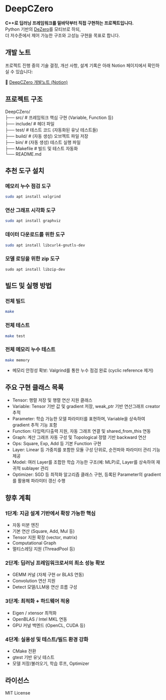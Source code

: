 # DeepCZero

**C++로 딥러닝 프레임워크를 밑바닥부터 직접 구현하는 프로젝트입니다.**  
Python 기반의 [DeZero](https://github.com/oreilly-japan/deep-learning-from-scratch-3)를 모티브로 하되,  
더 저수준에서 제어 가능한 구조와 고성능 구현을 목표로 합니다.  
  
## 개발 노트

프로젝트 진행 중의 기술 결정, 개선 사항, 설계 기록은 아래 Notion 페이지에서 확인하실 수 있습니다:

🔗 [DeepCZero 개발노트 (Notion)](https://www.notion.so/DeepCZero-1d2c4cd6527d80a69debd81ff4fb6f80)
  

## 프로젝트 구조
DeepCZero/  
├── src/  # 프레임워크 핵심 구현 (Variable, Function 등)  
├── include/  # 헤더 파일  
├── test/  # 테스트 코드 (자동화된 유닛 테스트들)  
├── build/  # (자동 생성) 오브젝트 파일 저장  
├── bin/  # (자동 생성) 테스트 실행 파일  
├── Makefile  # 빌드 및 테스트 자동화  
└── README.md   
 
## 추천 도구 설치
### 메모리 누수 점검 도구
```bash
sudo apt install valgrind
```
  
### 연산 그래프 시각화 도구
```bash
sudo apt install graphviz
```
  
### 데이터 다운로드를 위한 도구
```bash
sudo apt install libcurl4-gnutls-dev
```

### 모델 로딩을 위한 zip 도구
```
sudo apt install libzip-dev
```

## 빌드 및 실행 방법
### 전체 빌드
```bash
make
```   
### 전체 테스트
```bash
make test
```   
### 전체 메모리 누수 테스트
```bash
make memory
```   
- 메모리 안정성 확보: Valgrind를 통한 누수 점검 완료 (cyclic reference 제거)
  
## 주요 구현 클래스 목록
- Tensor: 행렬 저장 및 행렬 연산 지원 클래스
- Variable: Tensor 기반 값 및 gradient 저장, weak_ptr 기반 연산그래프 creator 추적
- Parameter: 학습 가능한 모델 파라미터를 표현하며, Variable을 상속하여 gradient 추적 기능 포함 
- Function: 다입력/다출력 지원, 자동 그래프 연결 및 shared_from_this 연동
- Graph: 계산 그래프 자동 구성 및 Topological 정렬 기반 backward 연산
- Ops: Square, Exp, Add 등 기본 Function 구현
- Layer: Linear 등 가중치를 포함한 모듈 구성 단위로, 순전파와 파라미터 관리 기능 제공
- Model: 여러 Layer를 조합한 학습 가능한 구조(예: MLP)로, Layer를 상속하여 재귀적 sublayer 관리
- Optimizer: SGD 등 최적화 알고리즘 클래스 구현, 등록된 Parameter의 gradient를 활용해 파라미터 갱신 수행

  
 ## 향후 계획
### 1단계: 지금 설계 기반에서 확장 가능한 핵심
- 자동 미분 엔진
- 기본 연산 (Square, Add, Mul 등)
- Tensor 지원 확장 (vector, matrix)
- Computational Graph
- 멀티스레딩 지원 (ThreadPool 등)  

### 2단계: 딥러닝 프레임워크로서의 최소 성능 확보
- GEMM 커널 (자체 구현 or BLAS 연동)
- Convolution 연산 지원
- Detect 모델/LLM용 연산 흐름 구성  

### 3단계: 최적화 + 하드웨어 적응
- Eigen / xtensor 최적화
- OpenBLAS / Intel MKL 연동
- GPU 커널 백엔드 (OpenCL, CUDA 등)  

### 4단계: 실용성 및 테스트/빌드 환경 강화
- CMake 전환
- gtest 기반 유닛 테스트
- 모델 저장/불러오기, 학습 루프, Optimizer  
  

## 라이선스
MIT License  
  
